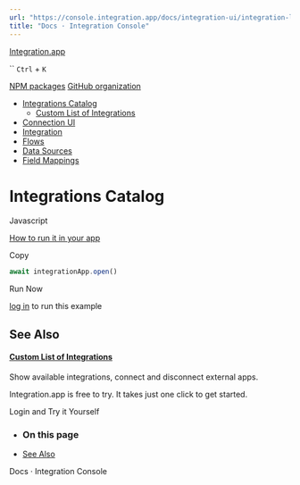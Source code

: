 ```yaml
---
url: "https://console.integration.app/docs/integration-ui/integration-list"
title: "Docs · Integration Console"
---
```


[Integration.app](https://integration.app/)

`` `Ctrl` + `K`

[NPM packages](https://www.npmjs.com/~integration.app) [GitHub organization](https://github.com/integration-app)

- [Integrations Catalog](https://console.integration.app/docs/integration-ui/integration-list)
  - [Custom List of Integrations](https://console.integration.app/docs/integration-ui/integration-list/custom)
- [Connection UI](https://console.integration.app/docs/integration-ui/connection)
- [Integration](https://console.integration.app/docs/integration-ui/integration)
- [Flows](https://console.integration.app/docs/integration-ui/flows)
- [Data Sources](https://console.integration.app/docs/integration-ui/data-sources)
- [Field Mappings](https://console.integration.app/docs/integration-ui/field-mappings)

# Integrations Catalog

Javascript

[How to run it in your app](https://console.integration.app/docs/getting-started/front-end/javascript)

Copy

```javascript
await integrationApp.open()
```

Run Now

[log in](https://console.integration.app/login?returnTo=https%3A%2F%2Fconsole.integration.app%2Fdocs%2Fintegration-ui%2Fintegration-list) to run this example

## See Also

#### [Custom List of Integrations](https://console.integration.app/docs/integration-ui/integration-list/custom)

Show available integrations, connect and disconnect external apps.

Integration.app is free to try. It takes just one click to get started.

Login and Try it Yourself

- ### On this page

- [See Also](https://console.integration.app/docs/integration-ui/integration-list#see-also)

Docs · Integration Console